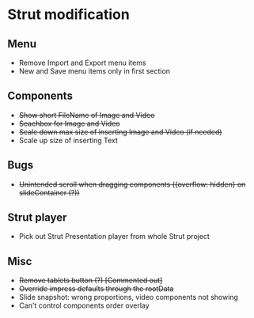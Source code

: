 Strut modification
==================

## Menu
+ Remove Import and Export menu items
+ New and Save menu items only in first section

## Components
+ ~~Show short FileName of Image and Video~~
+ ~~Seachbox for Image and Video~~
+ ~~Scale down max size of inserting Image and Video (if needed)~~
+ Scale up size of inserting Text

## Bugs
+ ~~Unintended scroll when dragging components ({overflow: hidden} on slideContainer (?))~~

## Strut player
+ Pick out Strut Presentation player from whole Strut project

## Misc
+ ~~Remove tablets button (?) [Commented out]~~
+ ~~Override impress defaults through the rootData~~
+ Slide snapshot: wrong proportions, video components not showing
+ Can't control components order overlay